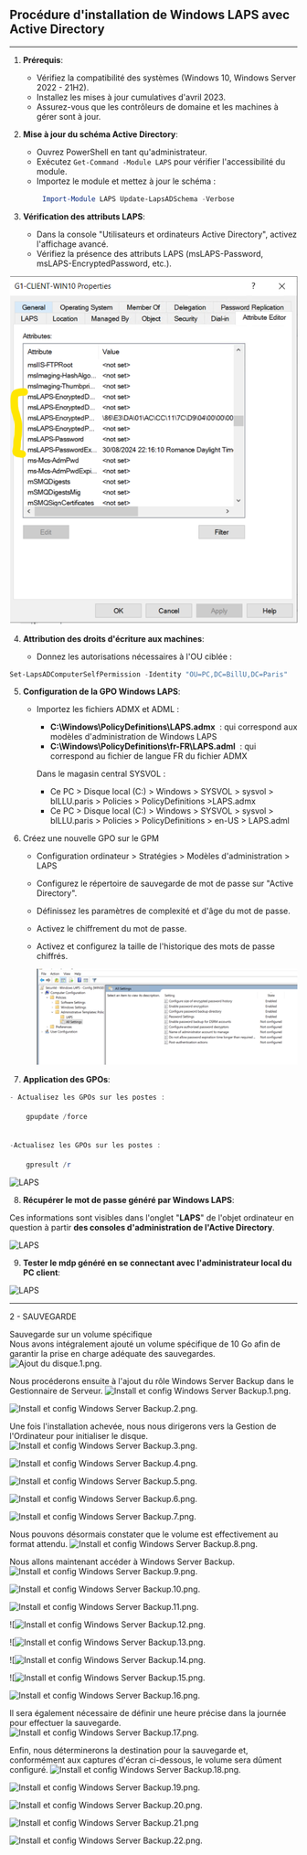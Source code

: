 ## Procédure d'installation de Windows LAPS avec Active Directory 
---
1. **Prérequis**:
    
    - Vérifiez la compatibilité des systèmes (Windows 10, Windows Server 2022 - 21H2).
    - Installez les mises à jour cumulatives d'avril 2023.
    - Assurez-vous que les contrôleurs de domaine et les machines à gérer sont à jour.
    
2. **Mise à jour du schéma Active Directory**:
    
    - Ouvrez PowerShell en tant qu'administrateur.
    - Exécutez `Get-Command -Module LAPS` pour vérifier l'accessibilité du module.
    - Importez le module et mettez à jour le schéma :
        
        
```powershell
        Import-Module LAPS Update-LapsADSchema -Verbose
```  

3. **Vérification des attributs LAPS**:
    
    - Dans la console "Utilisateurs et ordinateurs Active Directory", activez l'affichage avancé.
    - Vérifiez la présence des attributs LAPS (msLAPS-Password, msLAPS-EncryptedPassword, etc.).

  ![LAPS](/Ressources/Images/attribus_laps.png)


4. **Attribution des droits d'écriture aux machines**:
    
    - Donnez les autorisations nécessaires à l'OU ciblée :
        
        
```powershell
Set-LapsADComputerSelfPermission -Identity "OU=PC,DC=BillU,DC=Paris"
```

5. **Configuration de la GPO Windows LAPS**:
    

    - Importez les fichiers ADMX et ADML : 
    
	  - **C:\Windows\PolicyDefinitions\LAPS.admx**  : qui correspond aux modèles d'administration de Windows LAPS
	  - **C:\Windows\PolicyDefinitions\fr-FR\LAPS.adml**  : qui correspond au fichier de langue FR du fichier ADMX

	  Dans le magasin central SYSVOL :

	  -  Ce PC > Disque local (C:) > Windows > SYSVOL > sysvol > bILLU.paris > Policies > PolicyDefinitions >LAPS.admx
	  -  Ce PC > Disque local (C:) > Windows > SYSVOL > sysvol > bILLU.paris > Policies > PolicyDefinitions > en-US > LAPS.adml
 
 
6. Créez une nouvelle GPO sur le GPM                                    
    
    - Configuration ordinateur > Stratégies > Modèles d'administration > LAPS
    - Configurez le répertoire de sauvegarde de mot de passe sur "Active Directory".  
    - Définissez les paramètres de complexité et d'âge du mot de passe.  
    - Activez le chiffrement du mot de passe.    
    - Activez et configurez la taille de l'historique des mots de passe chiffrés.
       
         ![LAPS](/Ressources/Images/laps_gpofinal.png)
        
7. **Application des GPOs**:

```powershell
- Actualisez les GPOs sur les postes :
        
    gpupdate /force
     

-Actualisez les GPOs sur les postes :

    gpresult /r
````
       
  ![LAPS](/Ressources/Images/gporesult.png)  
  
8. **Récupérer le mot de passe généré par Windows LAPS**:  

Ces informations sont  visibles dans l'onglet "**LAPS**" de l'objet ordinateur en question à partir **des consoles d'administration de l'Active Directory**.

![LAPS](/Ressources/Images/laps_mdpclient.png)




9. **Tester le mdp généré en se connectant avec l'administrateur local du PC client**:

![LAPS](/Ressources/Images/Co_client.png)  

---
2 - SAUVEGARDE  

Sauvegarde sur un volume spécifique  
Nous avons intégralement ajouté un volume spécifique de 10 Go afin de garantir la prise en charge adéquate des sauvegardes.
![Ajout du disque.1.png](https://github.com/WildCodeSchool/TSSR-2405-P3-G1-BuildYourInfra-BillU/blob/main/Ressources/Ajout%20du%20disque.1.png).

Nous procéderons ensuite à l'ajout du rôle Windows Server Backup dans le Gestionnaire de Serveur. 
![Install et config Windows Server Backup.1.png](https://github.com/WildCodeSchool/TSSR-2405-P3-G1-BuildYourInfra-BillU/blob/main/Ressources/Install%20et%20config%20%20%20Windows%20Server%20Backup.1.png).

![Install et config Windows Server Backup.2.png](https://github.com/WildCodeSchool/TSSR-2405-P3-G1-BuildYourInfra-BillU/blob/main/Ressources/Install%20et%20config%20%20Windows%20Server%20Backup.2.png).

Une fois l'installation achevée, nous nous dirigerons vers la Gestion de l'Ordinateur pour initialiser le disque.  
![Install et config Windows Server Backup.3.png](https://github.com/WildCodeSchool/TSSR-2405-P3-G1-BuildYourInfra-BillU/blob/main/Ressources/Install%20et%20config%20Windows%20Server%20Backup.3.png).

![Install et config Windows Server Backup.4.png](https://github.com/WildCodeSchool/TSSR-2405-P3-G1-BuildYourInfra-BillU/blob/main/Ressources/Install%20et%20config%20Windows%20Server%20Backup.4.png).

![Install et config Windows Server Backup.5.png](https://github.com/WildCodeSchool/TSSR-2405-P3-G1-BuildYourInfra-BillU/blob/main/Ressources/Install%20et%20config%20%20Windows%20Server%20Backup.5.png).

![Install et config Windows Server Backup.6.png](https://github.com/WildCodeSchool/TSSR-2405-P3-G1-BuildYourInfra-BillU/blob/main/Ressources/Install%20et%20config%20Windows%20Server%20Backup.6.png).

![Install et config Windows Server Backup.7.png](https://github.com/WildCodeSchool/TSSR-2405-P3-G1-BuildYourInfra-BillU/blob/main/Ressources/Install%20et%20config%20%20Windows%20Server%20Backup.7.png).
 
Nous pouvons désormais constater que le volume est effectivement au format attendu. 
![Install et config Windows Server Backup.8.png](https://github.com/WildCodeSchool/TSSR-2405-P3-G1-BuildYourInfra-BillU/blob/main/Ressources/Install%20et%20config%20%20Windows%20Server%20Backup.8.png).

Nous allons maintenant accéder à Windows Server Backup.
![Install et config Windows Server Backup.9.png](https://github.com/WildCodeSchool/TSSR-2405-P3-G1-BuildYourInfra-BillU/blob/main/Ressources/Install%20et%20config%20%20Windows%20Server%20Backup.9.png).

![Install et config Windows Server Backup.10.png](https://github.com/WildCodeSchool/TSSR-2405-P3-G1-BuildYourInfra-BillU/blob/main/Ressources/Install%20et%20config%20Windows%20Server%20Backup.10.png).

![Install et config Windows Server Backup.11.png](https://github.com/WildCodeSchool/TSSR-2405-P3-G1-BuildYourInfra-BillU/blob/main/Ressources/Install%20et%20config%20Windows%20Server%20Backup.11.png).

![![Install et config Windows Server Backup.12.png](https://github.com/WildCodeSchool/TSSR-2405-P3-G1-BuildYourInfra-BillU/blob/main/Ressources/Install%20et%20config%20Windows%20Server%20Backup.12.png).

![![Install et config Windows Server Backup.13.png](https://github.com/WildCodeSchool/TSSR-2405-P3-G1-BuildYourInfra-BillU/blob/main/Ressources/Install%20et%20config%20Windows%20Server%20Backup.13.png).

![![Install et config Windows Server Backup.14.png](https://github.com/WildCodeSchool/TSSR-2405-P3-G1-BuildYourInfra-BillU/blob/main/Ressources/Install%20et%20config%20Windows%20Server%20Backup.14.png).

![![Install et config Windows Server Backup.15.png](https://github.com/WildCodeSchool/TSSR-2405-P3-G1-BuildYourInfra-BillU/blob/main/Ressources/Install%20et%20config%20Windows%20Server%20Backup.15.png).

![Install et config Windows Server Backup.16.png](https://github.com/WildCodeSchool/TSSR-2405-P3-G1-BuildYourInfra-BillU/blob/main/Ressources/Install%20et%20config%20Windows%20Server%20Backup.16.png).

Il sera également nécessaire de définir une heure précise dans la journée pour effectuer la sauvegarde.
![Install et config Windows Server Backup.17.png](https://github.com/WildCodeSchool/TSSR-2405-P3-G1-BuildYourInfra-BillU/blob/main/Ressources/Install%20et%20config%20Windows%20Server%20Backup.17.png).

Enfin, nous déterminerons la destination pour la sauvegarde et, conformément aux captures d'écran ci-dessous, le volume sera dûment configuré.
![Install et config Windows Server Backup.18.png](https://github.com/WildCodeSchool/TSSR-2405-P3-G1-BuildYourInfra-BillU/blob/main/Ressources/Install%20et%20config%20Windows%20Server%20Backup.18.png).

![Install et config Windows Server Backup.19.png](https://github.com/WildCodeSchool/TSSR-2405-P3-G1-BuildYourInfra-BillU/blob/main/Ressources/Install%20et%20config%20Windows%20Server%20Backup.19.png).

![Install et config Windows Server Backup.20.png](https://github.com/WildCodeSchool/TSSR-2405-P3-G1-BuildYourInfra-BillU/blob/main/Ressources/Install%20et%20config%20Windows%20Server%20Backup.20.png).

![Install et config Windows Server Backup.21.png](https://github.com/WildCodeSchool/TSSR-2405-P3-G1-BuildYourInfra-BillU/blob/main/Ressources/Install%20et%20config%20Windows%20Server%20Backup.21.png)

![Install et config Windows Server Backup.22.png](https://github.com/WildCodeSchool/TSSR-2405-P3-G1-BuildYourInfra-BillU/blob/main/Ressources/Install%20et%20config%20Windows%20Server%20Backup.22.png).






